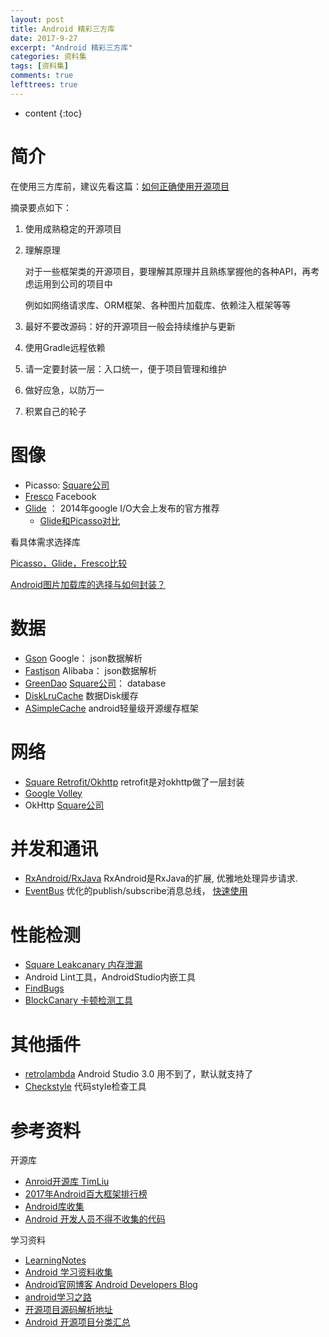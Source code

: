 ```yaml
---
layout: post
title: Android 精彩三方库
date: 2017-9-27
excerpt: "Android 精彩三方库"
categories: 资料集
tags: [资料集]
comments: true
lefttrees: true
---
```


* content
{:toc}


# 简介

在使用三方库前，建议先看这篇：[如何正确使用开源项目](https://mp.weixin.qq.com/s?__biz=MzA4NTQwNDcyMA==&mid=2650661623&idx=1&sn=ab28ac6587e8a5ef1241be7870851355#rd)

摘录要点如下：

1. 使用成熟稳定的开源项目
2. 理解原理

    对于一些框架类的开源项目，要理解其原理并且熟练掌握他的各种API，再考虑运用到公司的项目中
    
    例如如网络请求库、ORM框架、各种图片加载库、依赖注入框架等等

3. 最好不要改源码：好的开源项目一般会持续维护与更新
4. 使用Gradle远程依赖
5. 请一定要封装一层：入口统一，便于项目管理和维护
6. 做好应急，以防万一
7. 积累自己的轮子


# 图像

- Picasso: [Square公司](http://square.github.io/)
- [Fresco](https://github.com/facebook/fresco) Facebook
- [Glide](https://github.com/bumptech/glide) ： 2014年google I/O大会上发布的官方推荐
    - [Glide和Picasso对比](http://jcodecraeer.com/a/anzhuokaifa/androidkaifa/2015/0327/2650.html)

看具体需求选择库

[Picasso，Glide，Fresco比较](https://www.cnblogs.com/android-blogs/p/5786608.html)

[Android图片加载库的选择与如何封装？ ](https://www.zhihu.com/question/40028112)

# 数据

- [Gson](https://github.com/google/gson) Google： json数据解析
- [Fastjson](https://github.com/alibaba/fastjson) Alibaba： json数据解析
- [GreenDao](https://github.com/greenrobot/greenDAO) [Square公司](http://square.github.io/)： database
- [DiskLruCache](https://github.com/JakeWharton/DiskLruCache) 数据Disk缓存
- [ASimpleCache](https://github.com/yangfuhai/ASimpleCache) android轻量级开源缓存框架

# 网络

- [Square Retrofit/Okhttp](http://vivianking6855.github.io/2017/04/08/Android-Lib-Web-OkHttp-RxJava/) retrofit是对okhttp做了一层封装 
- [Google Volley](https://github.com/google/volley) 
- OkHttp [Square公司](http://square.github.io/)

# 并发和通讯

- [RxAndroid/RxJava](http://vivianking6855.github.io/2017/04/08/Android-Lib-Web-OkHttp-RxJava/) RxAndroid是RxJava的扩展, 优雅地处理异步请求.
- [EventBus](http://vivianking6855.github.io/2016/12/19/Android-Lib-EventBus/) 优化的publish/subscribe消息总线， [快速使用](http://greenrobot.org/eventbus/documentation/how-to-get-started/)

# 性能检测

- [Square Leakcanary 内存泄漏](https://github.com/square/leakcanary)
- Android Lint工具，AndroidStudio内嵌工具
- [FindBugs](http://tbfungeek.github.io/2016/06/22/Android-%E8%BF%9B%E9%98%B6%E4%B9%8B%E5%B7%A5%E5%85%B7%E7%9A%84%E4%BD%BF%E7%94%A8-Findbugs/)
- [BlockCanary 卡顿检测工具](https://github.com/markzhai/AndroidPerformanceMonitor)

# 其他插件

- [retrolambda](http://vivianking6855.github.io/2017/04/10/Android-Lib-retrolambda/) Android Studio 3.0 用不到了，默认就支持了
- [Checkstyle](http://checkstyle.sourceforge.net/) 代码style检查工具


# 参考资料

开源库

- [Anroid开源库 TimLiu](https://github.com/Tim9Liu9/TimLiu-Android)
- [2017年Android百大框架排行榜](https://www.cnblogs.com/jincheng-yangchaofan/articles/7018780.html)
- [Android库收集](https://github.com/wasabeef/awesome-android-libraries)
- [Android 开发人员不得不收集的代码](https://github.com/Blankj/AndroidUtilCode)

学习资料

- [LearningNotes](https://github.com/francistao/LearningNotes)
- [Android 学习资料收集](https://github.com/Freelander/Android_Data)  
- [Android官网博客 Android Developers Blog](http://android-developers.blogspot.com/) 
- [android学习之路 ](http://stormzhang.com/android/2014/07/07/learn-android-from-rookie/)
- [开源项目源码解析地址](http://p.codekk.com)
- [Android 开源项目分类汇总](https://github.com/Trinea/android-open-project)

